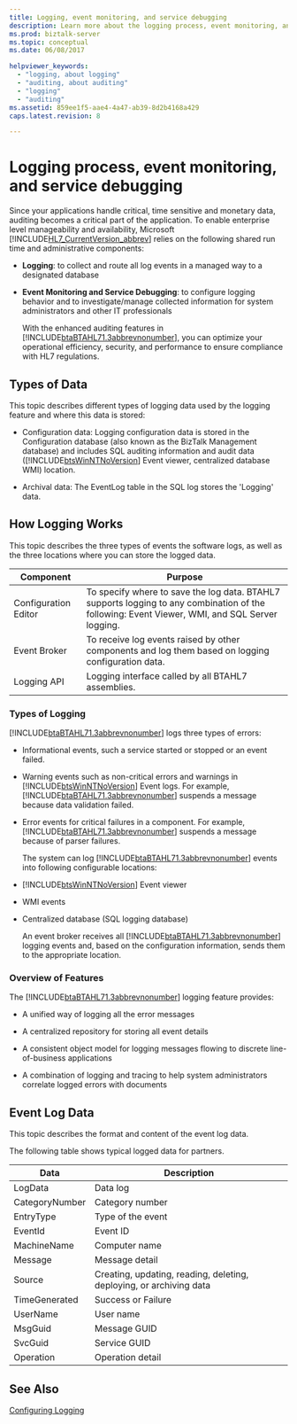 ```yaml
---
title: Logging, event monitoring, and service debugging
description: Learn more about the logging process, event monitoring, and service debugging for BizTalk Server.
ms.prod: biztalk-server
ms.topic: conceptual
ms.date: 06/08/2017

helpviewer_keywords: 
  - "logging, about logging"
  - "auditing, about auditing"
  - "logging"
  - "auditing"
ms.assetid: 859ee1f5-aae4-4a47-ab39-8d2b4168a429
caps.latest.revision: 8

---
```


# Logging process, event monitoring, and service debugging

Since your applications handle critical, time sensitive and monetary data, auditing becomes a critical part of the application. To enable enterprise level manageability and availability, Microsoft [!INCLUDE[HL7_CurrentVersion_abbrev](../../includes/hl7-currentversion-abbrev-md.md)] relies on the following shared run time and administrative components:

- **Logging**: to collect and route all log events in a managed way to a designated database

- **Event Monitoring and Service Debugging**: to configure logging behavior and to investigate/manage collected information for system administrators and other IT professionals

  With the enhanced auditing features in [!INCLUDE[btaBTAHL71.3abbrevnonumber](../../includes/btabtahl71-3abbrevnonumber-md.md)], you can optimize your operational efficiency, security, and performance to ensure compliance with HL7 regulations.

## Types of Data

This topic describes different types of logging data used by the logging feature and where this data is stored:

- Configuration data: Logging configuration data is stored in the Configuration database (also known as the BizTalk Management database) and includes SQL auditing information and audit data ([!INCLUDE[btsWinNTNoVersion](../../includes/btswinntnoversion-md.md)] Event viewer, centralized database WMI) location.

- Archival data: The EventLog table in the SQL log stores the 'Logging' data.

## How Logging Works

This topic describes the three types of events the software logs, as well as the three locations where you can store the logged data.

|Component|Purpose|
|---------------|-------------|
|Configuration Editor|To specify where to save the log data. BTAHL7 supports logging to any combination of the following: Event Viewer, WMI, and SQL Server logging.|
|Event Broker|To receive log events raised by other components and log them based on logging configuration data.|
|Logging API|Logging interface called by all BTAHL7 assemblies.|

### Types of Logging

[!INCLUDE[btaBTAHL71.3abbrevnonumber](../../includes/btabtahl71-3abbrevnonumber-md.md)] logs three types of errors:

- Informational events, such a service started or stopped or an event failed.

- Warning events such as non-critical errors and warnings in [!INCLUDE[btsWinNTNoVersion](../../includes/btswinntnoversion-md.md)] Event logs. For example, [!INCLUDE[btaBTAHL71.3abbrevnonumber](../../includes/btabtahl71-3abbrevnonumber-md.md)] suspends a message because data validation failed.

- Error events for critical failures in a component. For example, [!INCLUDE[btaBTAHL71.3abbrevnonumber](../../includes/btabtahl71-3abbrevnonumber-md.md)] suspends a message because of parser failures.

  The system can log [!INCLUDE[btaBTAHL71.3abbrevnonumber](../../includes/btabtahl71-3abbrevnonumber-md.md)] events into following configurable locations:

- [!INCLUDE[btsWinNTNoVersion](../../includes/btswinntnoversion-md.md)] Event viewer

- WMI events

- Centralized database (SQL logging database)

  An event broker receives all [!INCLUDE[btaBTAHL71.3abbrevnonumber](../../includes/btabtahl71-3abbrevnonumber-md.md)] logging events and, based on the configuration information, sends them to the appropriate location.

### Overview of Features

The [!INCLUDE[btaBTAHL71.3abbrevnonumber](../../includes/btabtahl71-3abbrevnonumber-md.md)] logging feature provides:

- A unified way of logging all the error messages

- A centralized repository for storing all event details

- A consistent object model for logging messages flowing to discrete line-of-business applications

- A combination of logging and tracing to help system administrators correlate logged errors with documents

## Event Log Data

This topic describes the format and content of the event log data.

The following table shows typical logged data for partners.

|Data|Description|
|----------|-----------------|
|LogData|Data log|
|CategoryNumber|Category number|
|EntryType|Type of the event|
|EventId|Event ID|
|MachineName|Computer name|
|Message|Message detail|
|Source|Creating, updating, reading, deleting, deploying, or archiving data|
|TimeGenerated|Success or Failure|
|UserName|User name|
|MsgGuid|Message GUID|
|SvcGuid|Service GUID|
|Operation|Operation detail|

## See Also

[Configuring Logging](../../adapters-and-accelerators/accelerator-hl7/configuring-logging.md)
